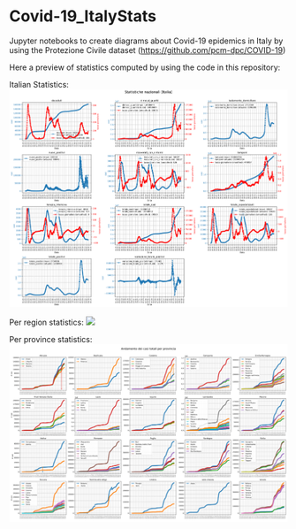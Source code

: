# Covid-19_ItalyStats
Jupyter notebooks to create diagrams about Covid-19 epidemics in Italy by using the Protezione Civile dataset (https://github.com/pcm-dpc/COVID-19)

Here a preview of statistics computed by using the code in this repository:

Italian Statistics:
![](notebooks/figures/Italy_stats.png)

Per region statistics:
![](notebooks/figures/per_region_stats.png)

Per province statistics:
![](notebooks/figures/provinces_trend.png)

